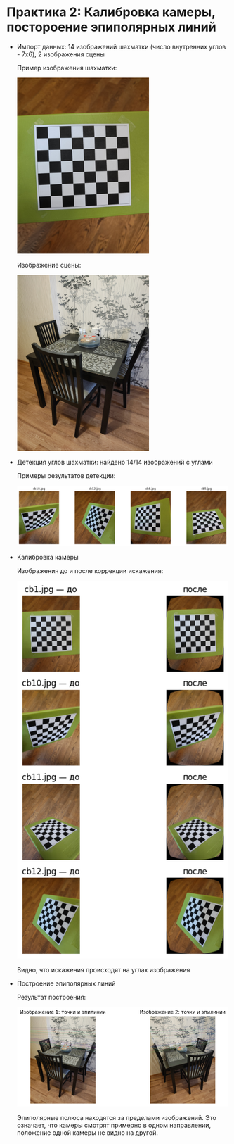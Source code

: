 # Практика 2: Калибровка камеры, постороение эпиполярных линий

- Импорт данных: 14 изображений шахматки (число внутренних углов - 7x6), 2 изображения сцены

  Пример изображения шахматки:

  <img src="./data/cb1.jpg" width="300"/>

  Изображение сцены:

  <img src="./data/scene/img1.jpg" width="300"/>

- Детекция углов шахматки: найдено 14/14 изображений с углами

  Примеры результатов детекции:

  <img src="./outputs/output1.png" width="600"/>

- Калибровка камеры

  Изображения до и после коррекции искажения:

  <img src="./outputs/output2.png" width="500"/>

  Видно, что искажения происходят на углах изображения

- Построение эпиполярных линий

  Результат построения:

  <img src="./outputs/output3.png" width="500"/>

  Эпиполярные полюса находятся за пределами изображений. Это означает, что камеры смотрят примерно в одном направлении, положение одной камеры не видно на другой. 